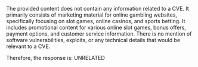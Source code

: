 The provided content does not contain any information related to a CVE. It primarily consists of marketing material for online gambling websites, specifically focusing on slot games, online casinos, and sports betting. It includes promotional content for various online slot games, bonus offers, payment options, and customer service information. There is no mention of software vulnerabilities, exploits, or any technical details that would be relevant to a CVE.

Therefore, the response is: UNRELATED